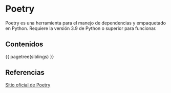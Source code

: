 # Poetry


Poetry es una herramienta para el manejo de dependencias y empaquetado en Python.
Requiere la versión 3.9 de Python o superior para funcionar.



## Contenidos

{{ pagetree(siblings) }}





## Referencias 


[Sitio oficial de Poetry](https://python-poetry.org)